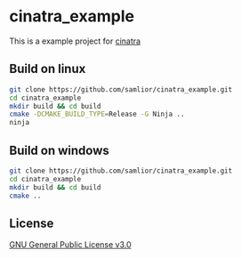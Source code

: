 # cinatra_example

This is a example project for [cinatra](https://github.com/qicosmos/cinatra)

## Build on linux

```sh
git clone https://github.com/samlior/cinatra_example.git
cd cinatra_example
mkdir build && cd build
cmake -DCMAKE_BUILD_TYPE=Release -G Ninja ..
ninja
```

## Build on windows

```sh
git clone https://github.com/samlior/cinatra_example.git
cd cinatra_example
mkdir build && cd build
cmake ..
```

## License

[GNU General Public License v3.0](https://www.gnu.org/licenses/gpl-3.0.en.html)
